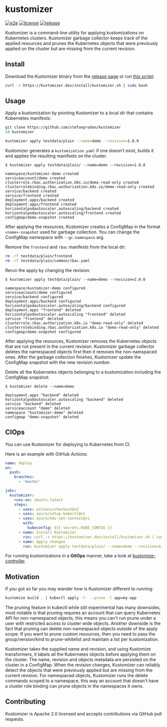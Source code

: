 # kustomizer

[![e2e](https://github.com/stefanprodan/kustomizer/workflows/e2e/badge.svg)](https://github.com/stefanprodan/kustomizer/actions)
[![license](https://img.shields.io/github/license/stefanprodan/kustomizer.svg)](https://github.com/stefanprodan/kustomizer/blob/master/LICENSE)
[![release](https://img.shields.io/github/release/stefanprodan/kustomizer/all.svg)](https://github.com/stefanprodan/kustomizer/releases)

Kustomizer is a command-line utility for applying kustomizations on Kubernetes clusters.
Kustomizer garbage collector keeps track of the applied resources and prunes the Kubernetes
objects that were previously applied on the cluster but are missing from the current revision.

## Install

Download the Kustomizer binary from the 
[release page](https://github.com/stefanprodan/kustomizer/releases)
or run [this script](install/README.md):

```bash
curl -s https://kustomizer.dev/install/kustomizer.sh | sudo bash
```

## Usage

Apply a kustomization by pointing Kustomizer to a local dir that contains Kubernetes manifests:

```bash
git clone https://github.com/stefanprodan/kustomizer
cd kustomizer

kustomizer apply testdata/plain --name=demo --revision=1.0.0
```

Kustomizer generates a `kustomization.yaml` if one doesn't exist, builds it and applies the 
resulting manifests on the cluster.

```text
$ kustomizer apply testdata/plain/ --name=demo --revision=1.0.0

namespace/kustomizer-demo created
serviceaccount/demo created
clusterrole.rbac.authorization.k8s.io/demo-read-only created
clusterrolebinding.rbac.authorization.k8s.io/demo-read-only created
service/backend created
service/frontend created
deployment.apps/backend created
deployment.apps/frontend created
horizontalpodautoscaler.autoscaling/backend created
horizontalpodautoscaler.autoscaling/frontend created
configmap/demo-snapshot created
```

After applying the resources, Kustomizer creates a ConfigMap in the format `<name>-snapshot`
used for garbage collection. You can change the ConfigMap namespace with `--gc-namespace` arg.

Remove the `frontend` and `rbac` manifests from the local dir:

```bash
rm -rf testdata/plain/frontend
rm -rf testdata/plain/common/rbac.yaml
```

Rerun the apply by changing the revision:

```text
$ kustomizer apply testdata/plain/ --name=demo --revision=2.0.0

namespace/kustomizer-demo configured
serviceaccount/demo configured
service/backend configured
deployment.apps/backend configured
horizontalpodautoscaler.autoscaling/backend configured
deployment.apps "frontend" deleted
horizontalpodautoscaler.autoscaling "frontend" deleted
service "frontend" deleted
clusterrole.rbac.authorization.k8s.io "demo-read-only" deleted
clusterrolebinding.rbac.authorization.k8s.io "demo-read-only" deleted
configmap/demo-snapshot configured
```

After applying the resources, Kustomizer removes the Kubernetes objects that are not present in the current revision.
Kustomizer garbage collector deletes the namespaced objects first then it removes the non-namspaced ones.
After the garbage collection finishes, Kustomizer update the ConfigMap snapshot with the new revision number.

Delete all the Kubernetes objects belonging to a kustomization including the ConfigMap snapshot:

```text
$ kustomizer delete --name=demo

deployment.apps "backend" deleted
horizontalpodautoscaler.autoscaling "backend" deleted
service "backend" deleted
serviceaccount "demo" deleted
namespace "kustomizer-demo" deleted
configmap "demo-snapshot" deleted
```

## CIOps

You can use Kustomizer for deploying to Kubernetes from CI. 

Here is an example with GitHub Actions:

```yaml
name: deploy
on:
  push:
    branches:
      - 'master'

jobs:
  kustomizer:
    runs-on: ubuntu-latest
    steps:
      - uses: actions/checkout@v2
      - uses: azure/setup-kubectl@v1
      - uses: azure/k8s-set-context@v1
        with:
          kubeconfig: ${{ secrets.KUBE_CONFIG }}
      - name: Install Kustomizer
        run: curl -s https://kustomizer.dev/install/kustomizer.sh | sudo bash
      - name: Apply changes
        run: kustomizer apply testdata/plain/ --name=demo --revision=${GITHUB_SHA}
```

For running kustomizations in a **GitOps** manner, take a look at [kustomize-controller](https://github.com/fluxcd/kustomize-controller).

## Motivation

If you got so far you may wander how is Kustomizer different to running:

```bash
kustomize build . | kubectl apply -f- --prune -l app=my-app
```

The pruning feature in kubectl while still experimental has many downsides, most notable is that pruning
requires an account that can query Kubernetes API for non-namespaced objects,
this means you can't run prune under a user with restricted access to cluster wide objects.
Another downside is the fact that pruning can delete non-namespaced objects outside of the apply scope.
If you want to prune custom resources, then you need to pass the group/version/kind to prune-whitelist
and maintain a list per kustomization. 

Kustomizer takes the supplied name and revision, and using Kustomize transformers, it labels all
the Kubernetes objects before applying them on the cluster. 
The name, revision and objects metadata are persisted on the cluster in a ConfigMap.
When the revision changes, Kustomizer can reliably detect the objects that were previously applied but 
are missing from the current revision. For namespaced objects, Kustomizer runs the delete commands
scoped to a namespace, this way an account that doesn't have a cluster role binding can prune
objects in the namespaces it owns.

## Contributing

Kustomizer is Apache 2.0 licensed and accepts contributions via GitHub pull requests.
